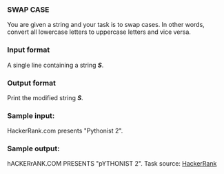 ### SWAP CASE

You are given a string and your task is to swap cases. In other words, convert all lowercase letters to uppercase letters and vice versa.
### Input format
A single line containing a string **_S_**.
### Output format
Print the modified string **_S_**.
### Sample input:
HackerRank.com presents "Pythonist 2".
### Sample output:
hACKERrANK.COM PRESENTS "pYTHONIST 2".
Task source: [HackerRank](https://www.hackerrank.com)